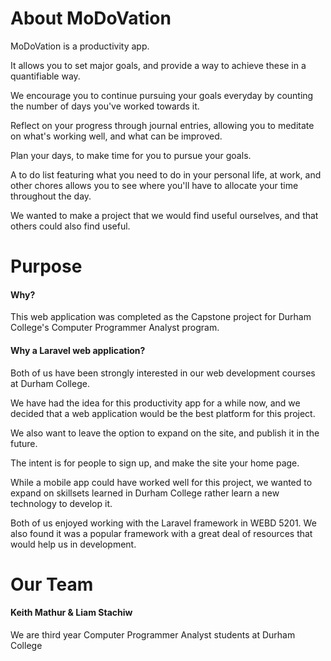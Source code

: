 # About MoDoVation

MoDoVation is a productivity app.

It allows you to set major goals, and provide a way to achieve these in a quantifiable way.

We encourage you to continue pursuing your goals everyday by counting the number of days you've worked towards it.

Reflect on your progress through journal entries, allowing you to meditate on what's working well, and what can be improved.

Plan your days, to make time for you to pursue your goals. 

A to do list featuring what you need to do in your personal life, at work, 
and other chores allows you to see where you'll have to allocate your time throughout the day.


We wanted to make a project that we would find useful ourselves, and that others could also find useful.

# Purpose

#### Why?

This web application was completed as the Capstone project for Durham College's Computer Programmer Analyst program.

#### Why a Laravel web application?

Both of us have been strongly interested in our web development courses at Durham College. 

We have had the idea for this productivity app for a while now, and we decided that a web application 
would be the best platform for this project. 

We also want to leave the option to expand on the site, and publish it in the future. 

The intent is for people to sign up, and make the site your home page. 

While a mobile app could have worked well for this project, we wanted to expand on skillsets learned in Durham College rather 
learn a new technology to develop it.

Both of us enjoyed working with the Laravel framework in WEBD 5201. We also found it was a popular framework with a great deal of resources that would help us in development. 

# Our Team

#### Keith Mathur & Liam Stachiw

We are third year Computer Programmer Analyst students at Durham College